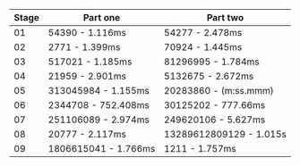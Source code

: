 | Stage | Part one             | Part two                |
| ----- | -------------------- | ----------------------- |
| 01    | 54390 - 1.116ms      | 54277 - 2.478ms         |
| 02    | 2771 - 1.399ms       | 70924 - 1.445ms         |
| 03    | 517021 - 1.185ms     | 81296995 - 1.784ms      |
| 04    | 21959 - 2.901ms      | 5132675 - 2.672ms       |
| 05    | 313045984 - 1.155ms  | 20283860 - (m:ss.mmm)   |
| 06    | 2344708 - 752.408ms  | 30125202 - 777.66ms     |
| 07    | 251106089 - 2.974ms  | 249620106 - 5.627ms     |
| 08    | 20777 - 2.117ms      | 13289612809129 - 1.015s |
| 09    | 1806615041 - 1.766ms | 1211 - 1.757ms          |
